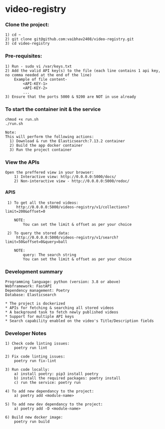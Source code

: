 # video-registry

### Clone the project:

	1) cd ~
	2) git clone git@github.com:vaibhav2408/video-registry.git
	3) cd video-registry

### Pre-requisites:

	1) Run - sudo vi /var/keys.txt
	2) Add the valid API key(s) to the file (each line contains 1 api key, no comma needed at the end of the line)
        Example of file content-
            <API-KEY-1>
            <API-KEY-2>
            ...
	3) Ensure that the ports 5000 & 9200 are NOT in use already

### To start the container init & the service
    
    chmod +x run.sh
    ./run.sh
    
    Note:
    This will perform the following actions:
      1) Download & run the Elasticsearch:7.13.2 container
      2) Build the app docker container
      3) Run the project container

### View the APIs

    Open the preffered view in your browser:
        1) Interactive view: http://0.0.0.0:5000/docs/
        2) Non-interactive view - http://0.0.0.0:5000/redoc/

#### APIS

     1) To get all the stored videos:
         http://0.0.0.0:5000/videos-registry/v1/collections?limit=200&offset=0
         
        NOTE:
            You can set the limit & offset as per your choice
    
     2) To query the stored data:
         http://0.0.0.0:5000/videos-registry/v1/search?limit=50&offset=0&query=ball
         
        NOTE:
            query: The search string
            You can set the limit & offset as per your choice


### Development summary
    Programming language: python (version: 3.8 or above) 
    Webframework: FastAPI
    Dependency management: Poetry
    Database: Elasticsearch

    * The project is dockerized
    * APIs for fetching & searching all stored videos
    * A background task to fetch newly published videos 
    * Support for multiple API keys
    * Search capability enabled on the video's Title/Description fields

### Developer Notes

    1) Check code linting issues:
        poetry run lint
    
    2) Fix code linting issues:
        poetry run fix-lint
    
    3) Run code locally:
        a) install poetry: pip3 install poetry
        b) install the required packages: poetry install
        c) run the service: poetry run
    
    4) To add new dependancy to the project:
        a) poetry add <module-name>

    5) To add new dev dependancy to the project:
        a) poetry add -D <module-name>

    6) Build new docker image:
        poetry run build
